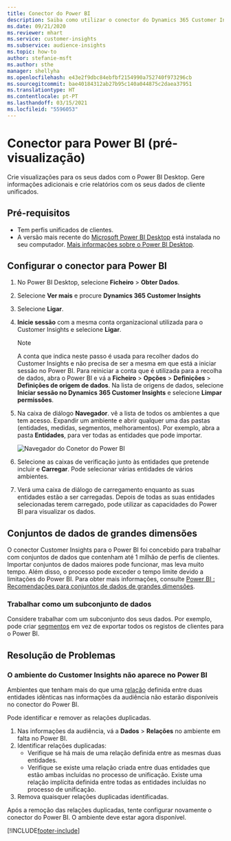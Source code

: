 ```yaml
---
title: Conector do Power BI
description: Saiba como utilizar o conector do Dynamics 365 Customer Insights no Power BI.
ms.date: 09/21/2020
ms.reviewer: mhart
ms.service: customer-insights
ms.subservice: audience-insights
ms.topic: how-to
author: stefanie-msft
ms.author: sthe
manager: shellyha
ms.openlocfilehash: e43e2f9dbc84ebfbf2154990a752740f973296cb
ms.sourcegitcommit: bae40184312ab27b95c140a044875c2daea37951
ms.translationtype: HT
ms.contentlocale: pt-PT
ms.lasthandoff: 03/15/2021
ms.locfileid: "5596053"
---
```

# <a name="connector-for-power-bi-preview"></a>Conector para Power BI (pré-visualização)

Crie visualizações para os seus dados com o Power BI Desktop. Gere informações adicionais e crie relatórios com os seus dados de cliente unificados.

## <a name="prerequisites"></a>Pré-requisitos

- Tem perfis unificados de clientes.
- A versão mais recente do [Microsoft Power BI Desktop](https://powerbi.microsoft.com/desktop/) está instalada no seu computador. [Mais informações sobre o Power BI Desktop](/power-bi/desktop-what-is-desktop).

## <a name="configure-the-connector-for-power-bi"></a>Configurar o conector para Power BI

1. No Power BI Desktop, selecione **Ficheiro** > **Obter Dados**.

1. Selecione **Ver mais** e procure **Dynamics 365 Customer Insights**

1. Selecione **Ligar**.

1. **Inicie sessão** com a mesma conta organizacional utilizada para o Customer Insights e selecione **Ligar**.
   > [!NOTE]
   > A conta que indica neste passo é usada para recolher dados do Customer Insights e não precisa de ser a mesma em que está a iniciar sessão no Power BI. Para reiniciar a conta que é utilizada para a recolha de dados, abra o Power BI e vá a **Ficheiro** > **Opções** > **Definições** > **Definições de origem de dados**. Na lista de origens de dados, selecione **Iniciar sessão no Dynamics 365 Customer Insights** e selecione **Limpar permissões**.  

1. Na caixa de diálogo **Navegador**. vê a lista de todos os ambientes a que tem acesso. Expandir um ambiente e abrir qualquer uma das pastas (entidades, medidas, segmentos, melhoramentos). Por exemplo, abra a pasta **Entidades**, para ver todas as entidades que pode importar.

   ![Navegador do Conetor do Power BI](media/power-bi-navigator.png "Navegador do Conetor do Power BI")

1. Selecione as caixas de verificação junto às entidades que pretende incluir e **Carregar**. Pode selecionar várias entidades de vários ambientes.

1. Verá uma caixa de diálogo de carregamento enquanto as suas entidades estão a ser carregadas. Depois de todas as suas entidades selecionadas terem carregado, pode utilizar as capacidades do Power BI para visualizar os dados.

## <a name="large-data-sets"></a>Conjuntos de dados de grandes dimensões

O conector Customer Insights para o Power BI foi concebido para trabalhar com conjuntos de dados que contenham até 1 milhão de perfis de clientes. Importar conjuntos de dados maiores pode funcionar, mas leva muito tempo. Além disso, o processo pode exceder o tempo limite devido a limitações do Power BI. Para obter mais informações, consulte [Power BI : Recomendações para conjuntos de dados de grandes dimensões](/power-bi/admin/service-premium-what-is#large-datasets). 

### <a name="work-with-a-subset-of-data"></a>Trabalhar como um subconjunto de dados

Considere trabalhar com um subconjunto dos seus dados. Por exemplo, pode criar [segmentos](segments.md) em vez de exportar todos os registos de clientes para o Power BI.

## <a name="troubleshooting"></a>Resolução de Problemas

### <a name="customer-insights-environment-doesnt-show-in-power-bi"></a>O ambiente do Customer Insights não aparece no Power BI

Ambientes que tenham mais do que uma [relação](relationships.md) definida entre duas entidades idênticas nas informações da audiência não estarão disponíveis no conector do Power BI.

Pode identificar e remover as relações duplicadas.

1. Nas informações da audiência, vá a **Dados** > **Relações** no ambiente em falta no Power BI.
2. Identificar relações duplicadas:
   - Verifique se há mais de uma relação definida entre as mesmas duas entidades.
   - Verifique se existe uma relação criada entre duas entidades que estão ambas incluídas no processo de unificação. Existe uma relação implícita definida entre todas as entidades incluídas no processo de unificação.
3. Remova quaisquer relações duplicadas identificadas.

Após a remoção das relações duplicadas, tente configurar novamente o conector do Power BI. O ambiente deve estar agora disponível.

[!INCLUDE[footer-include](../includes/footer-banner.md)]